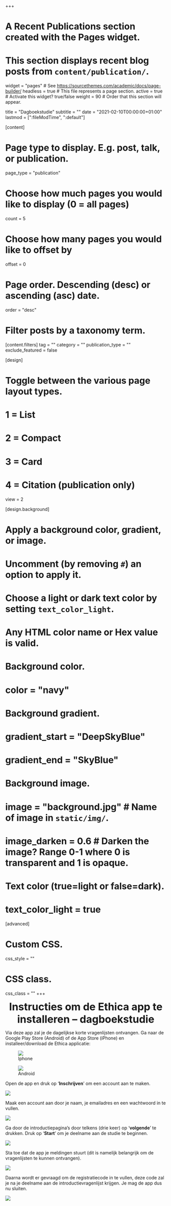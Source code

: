 +++
# A Recent Publications section created with the Pages widget.
# This section displays recent blog posts from `content/publication/`.

widget = "pages"  # See https://sourcethemes.com/academic/docs/page-builder/
headless = true  # This file represents a page section.
active = true  # Activate this widget? true/false
weight = 90  # Order that this section will appear.

title = "Dagboekstudie"
subtitle = ""
date = "2021-02-10T00:00:00+01:00"
lastmod = [":fileModTime", ":default"]

[content]
  # Page type to display. E.g. post, talk, or publication.
  page_type = "publication"
  
  # Choose how much pages you would like to display (0 = all pages)
  count = 5
  
  # Choose how many pages you would like to offset by
  offset = 0

  # Page order. Descending (desc) or ascending (asc) date.
  order = "desc"

  # Filter posts by a taxonomy term.
  [content.filters]
    tag = ""
    category = ""
    publication_type = ""
    exclude_featured = false
  
[design]
  # Toggle between the various page layout types.
  #   1 = List
  #   2 = Compact
  #   3 = Card
  #   4 = Citation (publication only)
  view = 2
  
[design.background]
  # Apply a background color, gradient, or image.
  #   Uncomment (by removing `#`) an option to apply it.
  #   Choose a light or dark text color by setting `text_color_light`.
  #   Any HTML color name or Hex value is valid.
    
  # Background color.
  # color = "navy"
  
  # Background gradient.
  # gradient_start = "DeepSkyBlue"
  # gradient_end = "SkyBlue"
  
  # Background image.
  # image = "background.jpg"  # Name of image in `static/img/`.
  # image_darken = 0.6  # Darken the image? Range 0-1 where 0 is transparent and 1 is opaque.

  # Text color (true=light or false=dark).
  # text_color_light = true  
  
[advanced]
 # Custom CSS. 
 css_style = ""
 
 # CSS class.
 css_class = ""
+++

<font size="6">
<b><center>Instructies om de Ethica app te installeren – dagboekstudie</center></b>
</font>

Via deze app zal je de dagelijkse korte vragenlijsten ontvangen.
Ga naar de Google Play Store (Android) of de App Store (iPhone) en installeer/download de Ethica applicatie:

<figure>
   <img src="/img/diary/nl/diary1.png">
   <figcaption>Iphone</figcaption>
</figure>

<figure>
   <img src="/img/diary/nl/diary2.png">
   <figcaption>Android</figcaption>
</figure>

Open de app en druk op ‘<b>Inschrijven</b>’ om een account aan te maken.

![](/img/diary/nl/diary3.png)

Maak een account aan door je naam, je emailadres en een wachtwoord in te vullen.

![](/img/diary/nl/diary4.png)

Ga door de introductiepagina’s door telkens (drie keer) op ‘<b>volgende</b>’ te drukken. Druk op ‘<b>Start</b>’ om je deelname aan de studie te beginnen.

![](/img/diary/nl/diary5.png)

Sta toe dat de app je meldingen stuurt (dit is namelijk belangrijk om de vragenlijsten te kunnen ontvangen).

![](/img/diary/nl/diary6.png)

Daarna wordt er gevraagd om de registratiecode in te vullen, deze code zal je na je deelname aan de introductievragenlijst krijgen. Je mag de app dus nu sluiten.

![](/img/diary/nl/diary7.png)